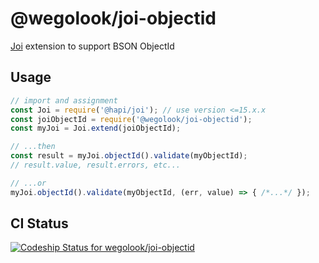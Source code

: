 # @wegolook/joi-objectid

[Joi](https://github.com/hapijs/joi) extension to support BSON ObjectId

## Usage

```javascript
// import and assignment
const Joi = require('@hapi/joi'); // use version <=15.x.x
const joiObjectId = require('@wegolook/joi-objectid');
const myJoi = Joi.extend(joiObjectId);

// ...then
const result = myJoi.objectId().validate(myObjectId);
// result.value, result.errors, etc...

// ...or
myJoi.objectId().validate(myObjectId, (err, value) => { /*...*/ });
```

## CI Status

[![Codeship Status for wegolook/joi-objectid](https://app.codeship.com/projects/c4bb03c0-e93f-0133-69df-4a62c9b002a0/status?branch=master)](https://app.codeship.com/projects/147517)
